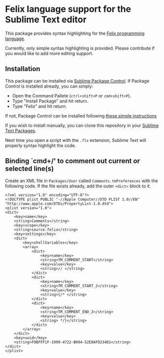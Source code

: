 # Felix language support for the Sublime Text editor

This package provides syntax highlighting for the [Felix programming language](http://felix-lang.org/).

Currently, only simple syntax highlighting is provided. Please contribute if you would like to add more editing support.

## Installation

This package can be installed via [Sublime Package Control](https://sublime.wbond.net/). If Package Control is installed already, you can simply:

* Open the Command Pallete (`ctrl+shift+P` or `cmd+shift+P`).
* Type "Install Package" and hit return.
* Type "Felix" and hit return.

If not, Package Control can be installed following [these simple instructions](https://packagecontrol.io/installation) 

If you wish to install manually, you can clone this repository in your [Sublime Text Packages](http://docs.sublimetext.info/en/latest/basic_concepts.html#the-packages-directory).

Next time you open a script with the `.flx` extension, Sublime Text will properly syntax highlight the code.


## Binding `cmd+/' to comment out current or selected line(s)

Create an XML file in `Packages/User` called `Comments.tmPreferences` with the following code. If the file exists already, add the outer `<dict>` block to it.

```
<?xml version="1.0" encoding="UTF-8"?>
<!DOCTYPE plist PUBLIC "-//Apple Computer//DTD PLIST 1.0//EN" "http://www.apple.com/DTDs/PropertyList-1.0.dtd">
<plist version="1.0">
<dict>
    <key>name</key>
    <string>Comments</string>
    <key>scope</key>
    <string>source.felix</string>
    <key>settings</key>
    <dict>
        <key>shellVariables</key>
        <array>
            <dict>
                <key>name</key>
                <string>TM_COMMENT_START</string>
                <key>value</key>
                <string>// </string>
            </dict>
            <dict>
                <key>name</key>
                <string>TM_COMMENT_START_2</string>
                <key>value</key>
                <string>{/* </string>
            </dict>
            <dict>
                <key>name</key>
                <string>TM_COMMENT_END_2</string>
                <key>value</key>
                <string> */}</string>
            </dict>
        </array>
    </dict>
    <key>uuid</key>
    <string>F9BFFF1F-1999-4722-B094-52E8AFD234D1</string>
</dict>
</plist>
```
